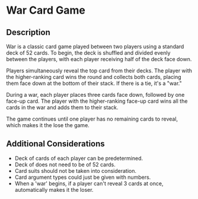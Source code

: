 # War Card Game

## Description

War is a classic card game played between two players using a standard deck of 52 cards. To begin, the deck is shuffled and divided evenly between the players, with each player receiving half of the deck face down.

Players simultaneously reveal the top card from their decks. The player with the higher-ranking card wins the round and collects both cards, placing them face down at the bottom of their stack. If there is a tie, it's a "war."

During a war, each player places three cards face down, followed by one face-up card. The player with the higher-ranking face-up card wins all the cards in the war and adds them to their stack.

The game continues until one player has no remaining cards to reveal, which makes it the lose the game.

## Additional Considerations

- Deck of cards of each player can be predetermined.
- Deck of does not need to be of 52 cards.
- Card suits should not be taken into consideration.
- Card argument types could just be given with numbers.
- When a 'war' begins, if a player can't reveal 3 cards at once, automatically makes it the loser.
